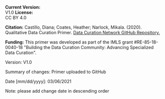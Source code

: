 **Current Version:**  
V1.0
**License:**  
CC BY 4.0

**Citation:**
Castillo, Diana; Coates, Heather; Narlock, Mikala. (2020). Qualitative Data Curation Primer. [Data Curation Network GitHub Repository.](https://github.com/DataCurationNetwork/data-primers)

**Funding:**
This primer was developed as part of the IMLS grant #RE-85-18-0040-18 "Building the Data Curation Community: Advancing Specialized Data Curation".


Version:
V1.0

Summary of changes: Primer uploaded to GitHub

Date [mm/dd/yyyy]: 03/06/2021

Note: please add change date in descending order